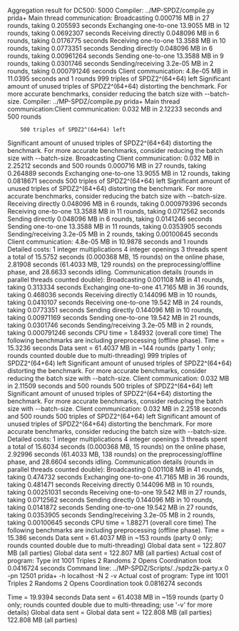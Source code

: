 Aggregation result for DC500:  5000
Compiler: ../MP-SPDZ/compile.py prida+
Main thread communication:
Broadcasting 0.000716 MB in 27 rounds, taking 0.205593 seconds
Exchanging one-to-one 13.9055 MB in 12 rounds, taking 0.0692307 seconds
Receiving directly 0.048096 MB in 6 rounds, taking 0.0176775 seconds
Receiving one-to-one 13.3588 MB in 10 rounds, taking 0.0773351 seconds
Sending directly 0.048096 MB in 6 rounds, taking 0.00961264 seconds
Sending one-to-one 13.3588 MB in 9 rounds, taking 0.0301746 seconds
Sending/receiving 3.2e-05 MB in 2 rounds, taking 0.000791246 seconds
Client communication: 4.8e-05 MB in 11.0395 seconds and 1 rounds 
        999 triples of SPDZ2^(64+64) left
Significant amount of unused triples of SPDZ2^(64+64) distorting the benchmark. For more accurate benchmarks, consider reducing the batch size with --batch-size.
Compiler: ../MP-SPDZ/compile.py prida+
Main thread communication:Client communication: 0.032 MB in 2.12233 seconds and 500 rounds 

        500 triples of SPDZ2^(64+64) left
Significant amount of unused triples of SPDZ2^(64+64) distorting the benchmark. For more accurate benchmarks, consider reducing the batch size with --batch-size.
Broadcasting Client communication: 0.032 MB in 2.25212 seconds and 500 rounds 
0.000716 MB in 27 rounds, taking 0.264889 seconds
Exchanging one-to-one 13.9055 MB in 12 rounds, taking 0.0818671 seconds
        500 triples of SPDZ2^(64+64) left
Significant amount of unused triples of SPDZ2^(64+64) distorting the benchmark. For more accurate benchmarks, consider reducing the batch size with --batch-size.
Receiving directly 0.048096 MB in 6 rounds, taking 0.000979396 seconds
Receiving one-to-one 13.3588 MB in 11 rounds, taking 0.0712562 seconds
Sending directly 0.048096 MB in 6 rounds, taking 0.0141246 seconds
Sending one-to-one 13.3588 MB in 11 rounds, taking 0.0353905 seconds
Sending/receiving 3.2e-05 MB in 2 rounds, taking 0.00100645 seconds
Client communication: 4.8e-05 MB in 10.9878 seconds and 1 rounds 
Detailed costs:
             1 integer multiplications
             4 integer openings
3 threads spent a total of 15.5752 seconds (0.000368 MB, 15 rounds) on the online phase, 2.81908 seconds (61.4033 MB, 129 rounds) on the preprocessing/offline phase, and 28.6633 seconds idling.
Communication details (rounds in parallel threads counted double):
Broadcasting 0.001108 MB in 41 rounds, taking 0.313334 seconds
Exchanging one-to-one 41.7165 MB in 36 rounds, taking 0.468036 seconds
Receiving directly 0.144096 MB in 10 rounds, taking 0.0410107 seconds
Receiving one-to-one 19.542 MB in 24 rounds, taking 0.0773351 seconds
Sending directly 0.144096 MB in 10 rounds, taking 0.00971169 seconds
Sending one-to-one 19.542 MB in 21 rounds, taking 0.0301746 seconds
Sending/receiving 3.2e-05 MB in 2 rounds, taking 0.000791246 seconds
CPU time = 1.84932 (overall core time)
The following benchmarks are including preprocessing (offline phase).
Time = 15.3236 seconds 
Data sent = 61.4037 MB in ~144 rounds (party 1 only; rounds counted double due to multi-threading)
        999 triples of SPDZ2^(64+64) left
Significant amount of unused triples of SPDZ2^(64+64) distorting the benchmark. For more accurate benchmarks, consider reducing the batch size with --batch-size.
Client communication: 0.032 MB in 2.11509 seconds and 500 rounds 
        500 triples of SPDZ2^(64+64) left
Significant amount of unused triples of SPDZ2^(64+64) distorting the benchmark. For more accurate benchmarks, consider reducing the batch size with --batch-size.
Client communication: 0.032 MB in 2.2518 seconds and 500 rounds 
        500 triples of SPDZ2^(64+64) left
Significant amount of unused triples of SPDZ2^(64+64) distorting the benchmark. For more accurate benchmarks, consider reducing the batch size with --batch-size.
Detailed costs:
             1 integer multiplications
             4 integer openings
3 threads spent a total of 15.6034 seconds (0.000368 MB, 15 rounds) on the online phase, 2.92996 seconds (61.4033 MB, 138 rounds) on the preprocessing/offline phase, and 28.6604 seconds idling.
Communication details (rounds in parallel threads counted double):
Broadcasting 0.001108 MB in 41 rounds, taking 0.474732 seconds
Exchanging one-to-one 41.7165 MB in 36 rounds, taking 0.481471 seconds
Receiving directly 0.144096 MB in 10 rounds, taking 0.00251031 seconds
Receiving one-to-one 19.542 MB in 27 rounds, taking 0.0712562 seconds
Sending directly 0.144096 MB in 10 rounds, taking 0.0141872 seconds
Sending one-to-one 19.542 MB in 27 rounds, taking 0.0353905 seconds
Sending/receiving 3.2e-05 MB in 2 rounds, taking 0.00100645 seconds
CPU time = 1.88271 (overall core time)
The following benchmarks are including preprocessing (offline phase).
Time = 15.386 seconds 
Data sent = 61.4037 MB in ~153 rounds (party 0 only; rounds counted double due to multi-threading)
Global data sent = 122.807 MB (all parties)
Global data sent = 122.807 MB (all parties)
Actual cost of program:
  Type int
          1001        Triples
             2        Randoms
             2          Opens
Coordination took 0.0416724 seconds
Command line: ../MP-SPDZ/Scripts/../spdz2k-party.x 0 -pn 12501 prida+ -h localhost -N 2 -v
Actual cost of program:
  Type int
          1001        Triples
             2        Randoms
             2          Opens
Coordination took 0.0816274 seconds

Time = 19.9394 seconds 
Data sent = 61.4038 MB in ~159 rounds (party 0 only; rounds counted double due to multi-threading; use '-v' for more details)
Global data sent = Global data sent = 122.808 MB (all parties)
122.808 MB (all parties)